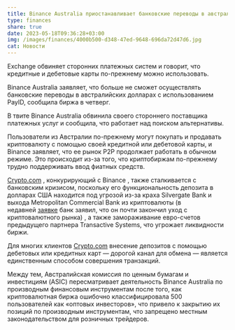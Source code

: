 ```yaml
---
title: Binance Australia приостанавливает банковские переводы в австралийских долларах
type: finances
share: true
date: 2023-05-18T09:36:28+03:00
img: /images/finances/4000b500-d348-47ed-9648-696da72d47d6.jpg
cat: Новости
---
```

Exchange обвиняет сторонних платежных систем и говорит, что кредитные и дебетовые карты по-прежнему можно использовать.

Binance Australia заявляет, что больше не сможет осуществлять банковские переводы в австралийских долларах с использованием PayID, сообщила биржа в четверг.

В твите Binance Australia обвинила своего стороннего поставщика платежных услуг и сообщила, что работает над поиском альтернативы.

Пользователи из Австралии по-прежнему могут покупать и продавать криптовалюту с помощью своей кредитной или дебетовой карты, и Binance заявляет, что ее рынок P2P продолжает работать в обычном режиме. Это происходит из-за того, что криптобиржам по-прежнему трудно поддерживать ввод фиатных средств.

[Crypto.com](http://crypto.com/) , конкурирующий с Binance , также сталкивается с банковским кризисом, поскольку его функциональность депозита в долларах США находится под угрозой из-за краха Silvergate Bank и выхода Metropolitan Commercial Bank из криптовалюты (в недавней [заявке](https://www.coindesk.com/business/2023/04/20/metropolitan-banks-exit-from-crypto-almost-complete/) банк заявил, что он почти закончил уход с криптовалютного рынка) , а также замораживание евро-счетов предыдущего партнера Transactive Systems, что угрожает ликвидности биржи.

Для многих клиентов [Crypto.com](http://crypto.com/) внесение депозитов с помощью дебетовых или кредитных карт — дорогой канал для обмена — является единственным способом совершения транзакций.

Между тем, Австралийская комиссия по ценным бумагам и инвестициям (ASIC) пересматривает деятельность Binance Australia по производным финансовым инструментам после того, как криптовалютная биржа ошибочно классифицировала 500 пользователей как «оптовых инвесторов», что привело к закрытию их позиций по производным инструментам, что запрещено местным законодательством для розничных трейдеров.